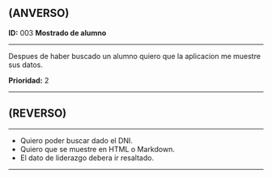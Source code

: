## (ANVERSO)

**ID:** 003 **Mostrado de alumno**
___

Despues de haber buscado un alumno quiero que la aplicacion me muestre sus datos.

**Prioridad:** 2
___


## (REVERSO)
___

* Quiero poder buscar dado el DNI.
* Quiero que se muestre en HTML o Markdown.
* El dato de liderazgo debera ir resaltado.
___

